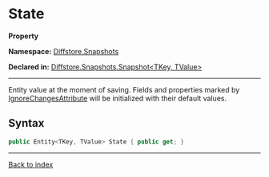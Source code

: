 # State

**Property**

**Namespace:** [Diffstore.Snapshots](Diffstore.Snapshots.md)

**Declared in:** [Diffstore.Snapshots.Snapshot<TKey, TValue>](Diffstore.Snapshots.Snapshot{TKey,TValue}.md)

------



Entity value at the moment of saving.
Fields and properties marked by [IgnoreChangesAttribute](Diffstore.Snapshots.IgnoreChangesAttribute.md)
will be initialized with their default values.


## Syntax

```csharp
public Entity<TKey, TValue> State { public get; }
```

------

[Back to index](index.md)